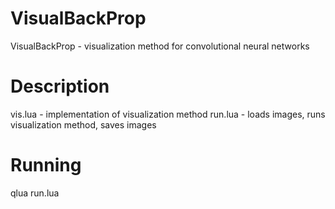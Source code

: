 # VisualBackProp
VisualBackProp - visualization method for convolutional neural networks

# Description
vis.lua - implementation of visualization method
run.lua - loads images, runs visualization method, saves images

# Running
qlua run.lua
